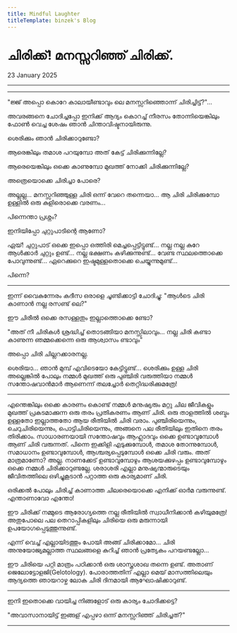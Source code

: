 ```yaml
---
title: Mindful Laughter
titleTemplate: binzek's Blog
---
```


# ചിരിക്ക്! മനസ്സറിഞ്ഞ് ചിരിക്ക്.

23 January 2025

---

---

"ജ്ജ് അപ്പൊ കൊറേ കാലായീണ്ടാവും ലെ മനസ്സറിഞ്ഞൊന്ന് ചിരിച്ചിട്ട്?"...

അവരങ്ങനെ ചോദിച്ചപ്പോ ഇനിക്ക് ആദ്യം കൊറച്ച് നീരസം തോന്നിയെങ്കിലും ഫോൺ വെച്ച ശേഷം ഞാൻ ചിന്താവിഷ്ടനായിരുന്നു.

ശെരിക്കും ഞാൻ ചിരിക്കാറുണ്ടോ?

ആരെങ്കിലും തമാശ പറയുമ്പോ അത് കേട്ട് ചിരിക്കുന്നില്ലേ?

ആരെയെങ്കിലും ഒക്കെ കാണുമ്പോ മുഖത്ത് നോക്കി ചിരിക്കുന്നില്ലേ?

അത്രെയൊക്കെ ചിരിച്ചാ പോരെ?

അല്ലല്ല... മനസ്സറിഞ്ഞുള്ള ചിരി ഒന്ന് വേറെ തന്നെയാ... ആ ചിരി ചിരിക്കുമ്പോ ഉള്ളിൽ ഒരു കുളിരൊക്കെ വരണം...

പിന്നെന്താ പ്രശ്നം?

ഇനിയിപ്പോ ചുറ്റുപാടിന്റെ ആണോ?

ഏയ്! ചുറ്റുപാട് ഒക്കെ ഇപ്പൊ ഒത്തിരി മെച്ചപ്പെട്ടിട്ടുണ്ട്... നല്ല നല്ല കുറേ ആൾക്കാർ ചുറ്റും ഉണ്ട്... നല്ല ഭക്ഷണം കഴിക്കുന്നുണ്ട്... വേണ്ട സ്ഥലത്തൊക്കെ പോവുന്നുണ്ട്... ഏറെക്കുറെ ഇഷ്ടമുള്ളതൊക്കെ ചെയ്യുന്നുമുണ്ട്...

പിന്നെ?

---

ഇന്ന് വൈകുന്നേരം കദീസ ഒരാളെ ചൂണ്ടിക്കാട്ടി ചോദിച്ചു: "ആൾടെ ചിരി കാണാൻ നല്ല രസണ്ട് ലെ?"

ഈ ചിരീൽ ഒക്കെ രസള്ളതും ഇല്ലാത്തൊക്കെ ണ്ടോ?

"അത് നീ ചിരികൾ ശ്രദ്ധിച്ച് തൊടങ്ങിയാ മനസ്സിലാവും... നല്ല ചിരി കണ്ടാ കാണുന്ന ഞമ്മക്കെന്നെ ഒരു ആശ്വാസം ണ്ടാവും"

അപ്പൊ ചിരി ചില്ലറക്കാരനല്ല.

ശെരിയാ... ഞാൻ മുമ്പ് എവിടെയോ കേട്ടിട്ടുണ്ട്... ശെരിക്കും ഉള്ള ചിരി അല്ലെങ്കിൽ പോലും നമ്മൾ മുഖത്ത് ഒരു പുഞ്ചിരി വരുത്തിയാ നമ്മൾ സന്തോഷവാൻമാർ ആണെന്ന് തലച്ചോർ തെറ്റിദ്ധരിക്കുമത്രേ!

---

എന്തെങ്കിലും ഒക്കെ കാരണം കൊണ്ട് നമ്മൾ മനുഷ്യരും മറ്റു ചില ജീവികളും മുഖത്ത് പ്രകടമാക്കുന്ന ഒരു തരം പ്രതികരണം ആണ് ചിരി. ഒരു താളത്തിൽ ശബ്ദം ഉള്ളതോ ഇല്ലാത്തതോ ആയ രീതിയിൽ ചിരി വരാം. പുഞ്ചിരിയെന്നും, ചെറുചിരിയെന്നും, പൊട്ടിചിരിയെന്നും, അങ്ങനെ പല രീതിയിലും ഇതിനെ തരം തിരിക്കാം. സാധാരണയായി സന്തോഷവും ആഹ്ലാദവും ഒക്കെ ഉണ്ടാവുമ്പോൾ ആണ് ചിരി വരുന്നത്. പിന്നെ ഇക്കിളി എടുക്കുമ്പോൾ, തമാശ തോന്നുമ്പോൾ, സമാധാനം ഉണ്ടാവുമ്പോൾ, ആശ്ചര്യപ്പെടുമ്പോൾ ഒക്കെ ചിരി വരും. അത് മാത്രമാണോ? അല്ല. നാണക്കേട് ഉണ്ടാവുമ്പോഴും ആശയക്കുഴപ്പം ഉണ്ടാവുമ്പോഴും ഒക്കെ നമ്മൾ ചിരിക്കാറുണ്ടല്ലേ. ശരാശരി എല്ലാ മനുഷ്യന്മാരുടെയും ജീവിതത്തിലെ ഒഴിച്ചുകൂടാൻ പറ്റാത്ത ഒരു കാര്യമാണ് ചിരി.

ഒരിക്കൽ പോലും ചിരിച്ച് കാണാത്ത ചിലരെയൊക്കെ എനിക്ക് ഓർമ വരുന്നുണ്ട്. എന്താണാവോ എന്തോ!

ഈ ചിരിക്ക് നമ്മുടെ ആരോഗ്യത്തെ നല്ല രീതിയിൽ സ്വാധീനിക്കാൻ കഴിയുമത്രേ! അതുപോലെ പല തെറാപ്പികളിലും ചിരിയെ ഒരു മരുന്നായി ഉപയോഗപ്പെടുത്തുന്നുണ്ട്.

എന്ന് വെച്ച് എല്ലായിടത്തും പോയി അങ്ങ് ചിരിക്കാമോ... ചിരി അനുയോജ്യമല്ലാത്ത സ്ഥലങ്ങളെ കുറിച്ച് ഞാൻ പ്രത്യേകം പറയണ്ടല്ലോ...

ഈ ചിരിയെ പറ്റി മാത്രം പഠിക്കാൻ ഒരു ശാസ്ത്രശാഖ തന്നെ ഉണ്ട്. അതാണ് ജെലോട്ടോളജി(Gelotology). പോരാത്തതിന് എല്ലാ മെയ് മാസത്തിലെയും ആദ്യത്തെ ഞായറാഴ്ച ലോക ചിരി ദിനമായി ആഘോഷിക്കാറുണ്ട്.

---

ഇനി ഇതൊക്കെ വായിച്ച നിങ്ങളോട് ഒരു കാര്യം ചോദിക്കട്ടെ?

"അവാസാനായിട്ട് ഇങ്ങള് എപ്പഴാ ഒന്ന് മനസ്സറിഞ്ഞ് ചിരിച്ചത്?"

---
